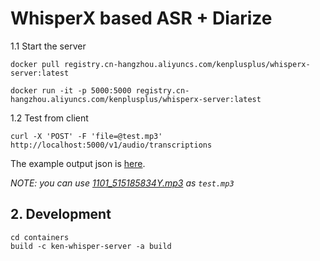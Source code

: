 # WhisperX based ASR + Diarize

1.1 Start the server

```shell
docker pull registry.cn-hangzhou.aliyuncs.com/kenplusplus/whisperx-server:latest

docker run -it -p 5000:5000 registry.cn-hangzhou.aliyuncs.com/kenplusplus/whisperx-server:latest
```

1.2 Test from client

```shell
curl -X 'POST' -F 'file=@test.mp3' http://localhost:5000/v1/audio/transcriptions
```

The example output json is [here](/containers/ken-whisperx-server/example_openai_output.json).

_NOTE: you can use [1101_515185834Y.mp3](/containers/ken-whisperx-server/1101_515185834Y.mp3) as `test.mp3`_



## 2. Development

```shell
cd containers
build -c ken-whisper-server -a build
```
